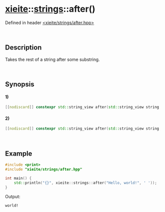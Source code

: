 # [xieite](../../xieite.md)\:\:[strings](../../strings.md)\:\:after\(\)
Defined in header [<xieite/strings/after.hpp>](../../../include/xieite/strings/after.hpp)

&nbsp;

## Description
Takes the rest of a string after some substring.

&nbsp;

## Synopsis
#### 1)
```cpp
[[nodiscard]] constexpr std::string_view after(std::string_view string, std::string_view start) noexcept;
```
#### 2)
```cpp
[[nodiscard]] constexpr std::string_view after(std::string_view string, char start) noexcept;
```

&nbsp;

## Example
```cpp
#include <print>
#include "xieite/strings/after.hpp"

int main() {
    std::println("{}", xieite::strings::after("Hello, world!", ' '));
}
```
Output:
```
world!
```
